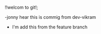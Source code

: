 !!welcom to git!;

-jonny hear
this is commig from dev-vikram
- I'm add this from the feature branch